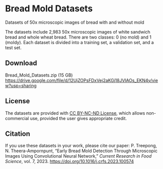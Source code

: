 # Bread Mold Datasets
Datasets of 50x microscopic images of bread with and without mold

The datasets include 2,983 50x microscopic images of white sandwich bread and whole wheat bread. There are two classes: 0 (no mold) and 1 (moldy). Each dataset is divided into a training set, a validation set, and a test set.

## Download
Bread_Mold_Datasets.zip (15 GB) https://drive.google.com/file/d/12UjZOPsFDxVej2aKGj18JVIAOs_EKN4y/view?usp=sharing

## License
The datasets are provided with [CC BY-NC-ND License](http://creativecommons.org/licenses/by-nc-nd/4.0), which allows non-commercial use, provided the user gives appropriate credit.

## Citation
If you use these datasets in your work, please cite our paper: 
P. Treepong, N. Theera-Ampornpunt, “Early Bread Mold Detection Through Microscopic Images Using Convolutional Neural Network,” *Current Research in Food Science*, vol. 7, 2023. https://doi.org/10.1016/j.crfs.2023.100574

